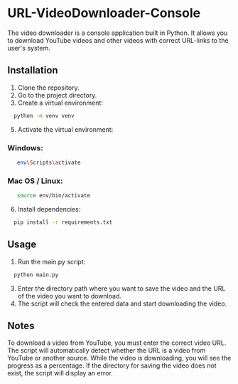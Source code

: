 # URL-VideoDownloader-Console
The video downloader is a console application built in Python. It allows you to download YouTube videos and other videos with correct URL-links to the user's system.
## Installation
1. Clone the repository.
2. Go to the project directory.
3. Create a virtual environment:
 ```bash
   python -m venv venv
```
5. Activate the virtual environment:
### Windows:
```bash
   env\Scripts\activate
```
### Mac OS / Linux:
```bash
   source env/bin/activate
```
6. Install dependencies:
 ```bash
   pip install -r requirements.txt
```
## Usage
1. Run the main.py script:
 ```bash
   python main.py
 ```
3. Enter the directory path where you want to save the video and the URL of the video you want to download.
4. The script will check the entered data and start downloading the video.
   
## Notes
To download a video from YouTube, you must enter the correct video URL. The script will automatically detect whether the URL is a video from YouTube or another source.
While the video is downloading, you will see the progress as a percentage.
If the directory for saving the video does not exist, the script will display an error.
